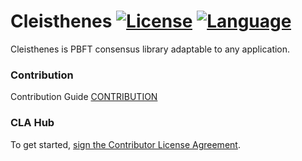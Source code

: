 # Cleisthenes [![License](https://img.shields.io/badge/License-Apache%202.0-green.svg)](https://opensource.org/licenses/Apache-2.0) [![Language](https://img.shields.io/badge/language-go-blue.svg)](https://golang.org)

Cleisthenes is PBFT consensus library adaptable to any application.

### Contribution
Contribution Guide
[CONTRIBUTION](CONTRIBUTING.md)

### CLA Hub
 
To get started, <a href="https://www.clahub.com/agreements/DE-labtory/cleisthenes">sign the Contributor License Agreement</a>.